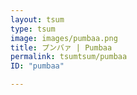 ```yaml
---
layout: tsum
type: tsum
image: images/pumbaa.png
title: プンバァ | Pumbaa
permalink: tsumtsum/pumbaa
ID: "pumbaa"

---
```


